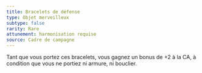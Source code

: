 ```yaml
---
title: Bracelets de défense
type: Objet merveilleux
subtype: false
rarity: Rare
attunement: harmonisation requise
source: Cadre de campagne
---
```

Tant que vous portez ces bracelets, vous gagnez un bonus de +2 à la CA, à condition que vous ne portiez ni armure, ni bouclier.

